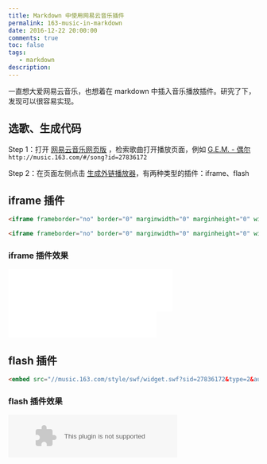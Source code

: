 ```yaml
---
title: Markdown 中使用网易云音乐插件
permalink: 163-music-in-markdown
date: 2016-12-22 20:00:00
comments: true
toc: false
tags:
   - markdown
description:
---
```

一直想大爱网易云音乐，也想着在 markdown 中插入音乐播放插件。研究了下，发现可以很容易实现。

## 选歌、生成代码
Step 1：打开 [网易云音乐网页版](http://music.163.com/) ，检索歌曲打开播放页面，例如 [G.E.M. - 偶尔](http://music.163.com/#/song?id=27836172) `http://music.163.com/#/song?id=27836172`

Step 2：在页面左侧点击 [生成外链播放器](http://music.163.com/#/outchain/2/27836172/)，有两种类型的插件：iframe、flash

## iframe 插件

``` html
<iframe frameborder="no" border="0" marginwidth="0" marginheight="0" width=330 height=86 src="//music.163.com/outchain/player?type=2&id=27836172&auto=0&height=66"></iframe>

<iframe frameborder="no" border="0" marginwidth="0" marginheight="0" width="298" height="52" src="//music.163.com/outchain/player?type=2&id=27836172&auto=0&height=32"></iframe>
```

<!-- more -->

### iframe 插件效果
<iframe frameborder="no" border="0" marginwidth="0" marginheight="0" width=330 height=86 src="//music.163.com/outchain/player?type=2&id=27836172&auto=0&height=66"></iframe>
<br />
<iframe frameborder="no" border="0" marginwidth="0" marginheight="0" width="298" height="52" src="//music.163.com/outchain/player?type=2&id=27836172&auto=0&height=32"></iframe>

## flash 插件
``` html
<embed src="//music.163.com/style/swf/widget.swf?sid=27836172&type=2&auto=0&width=320&height=66" width="340" height="86"  allowNetworking="all"></embed>
```

### flash 插件效果
<embed src="//music.163.com/style/swf/widget.swf?sid=27836172&type=2&auto=0&width=320&height=66" width="340" height="86"  allowNetworking="all"></embed>
